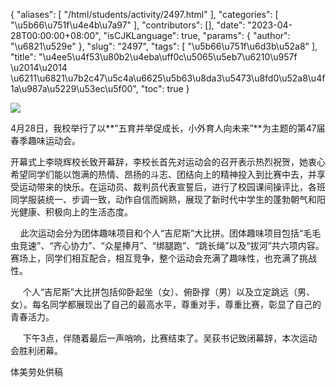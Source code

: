 {
    "aliases": [
        "/html/students/activity/2497.html"
    ],
    "categories": [
        "\u5b66\u751f\u4e4b\u7a97"
    ],
    "contributors": [],
    "date": "2023-04-28T00:00:00+08:00",
    "isCJKLanguage": true,
    "params": {
        "author": "\u6821\u529e"
    },
    "slug": "2497",
    "tags": [
        "\u5b66\u751f\u6d3b\u52a8"
    ],
    "title": "\u4ee5\u4f53\u80b2\u4eba\uff0c\u5065\u5eb7\u6210\u957f \u2014\u2014 \u6211\u6821\u7b2c47\u5c4a\u6625\u5b63\u8da3\u5473\u8fd0\u52a8\u4f1a\u987a\u5229\u53ec\u5f00",
    "toc": true
}

![](https://cdn.tfls.online/mirror/full/91ff4b4ed960ac3f32971851635b6acf57038437.jpg)




  





 4月28日，我校举行了以**“五育并举促成长，小外育人向未来”**为主题的第47届春季趣味运动会。




 开幕式上李晓辉校长致开幕辞，李校长首先对运动会的召开表示热烈祝贺，她衷心希望同学们能以饱满的热情、昂扬的斗志、团结向上的精神投入到比赛中去，并享受运动带来的快乐。在运动员、裁判员代表宣誓后，进行了校园课间操评比，各班同学服装统一、步调一致，动作自信而娴熟，展现了新时代中学生的蓬勃朝气和阳光健康、积极向上的生活态度。




  





     此次运动会分为团体趣味项目和个人“吉尼斯”大比拼。团体趣味项目包括“毛毛虫竞速”、“齐心协力”、“众星捧月”、“绑腿跑”、“跳长绳”以及“拔河”共六项内容。赛场上，同学们相互配合，相互竞争，整个运动会充满了趣味性，也充满了挑战性。




      个人“吉尼斯”大比拼包括仰卧起坐（女）、俯卧撑（男）以及立定跳远（男、女）。每名同学都展现出了自己的最高水平，尊重对手，尊重比赛，彰显了自己的青春活力。




     下午3点，伴随着最后一声哨响，比赛结束了。吴荻书记致闭幕辞，本次运动会胜利闭幕。




  





 体美劳处供稿


